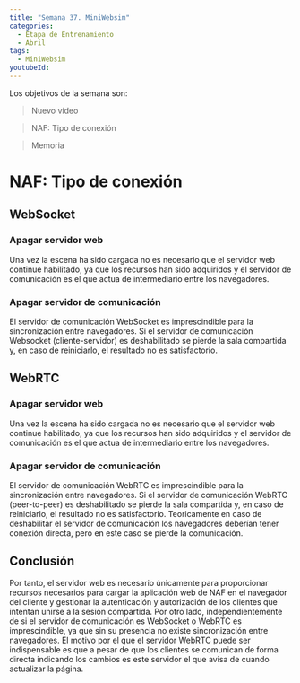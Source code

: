 ```yaml
---
title: "Semana 37. MiniWebsim"
categories:
  - Etapa de Entrenamiento
  - Abril
tags:
  - MiniWebsim
youtubeId: 
---
```


Los objetivos de la semana son:

> Nuevo vídeo 

> NAF: Tipo de conexión 

> Memoria 

# NAF: Tipo de conexión

## WebSocket

### Apagar servidor web 

Una vez la escena ha sido cargada no es necesario que el servidor web continue habilitado, ya que los recursos han sido adquiridos y el servidor de comunicación es el que actua de intermediario entre los navegadores. 

### Apagar servidor de comunicación

El servidor de comunicación WebSocket es imprescindible para la sincronización entre navegadores. Si el servidor de comunicación Websocket (cliente-servidor) es deshabilitado se pierde la sala compartida y, en caso de reiniciarlo, el resultado no es satisfactorio. 

## WebRTC 

### Apagar servidor web 

Una vez la escena ha sido cargada no es necesario que el servidor web continue habilitado, ya que los recursos han sido adquiridos y el servidor de comunicación es el que actua de intermediario entre los navegadores. 

### Apagar servidor de comunicación

El servidor de comunicación WebRTC es imprescindible para la sincronización entre navegadores. Si el servidor de comunicación WebRTC (peer-to-peer) es deshabilitado se pierde la sala compartida y, en caso de reiniciarlo, el resultado no es satisfactorio. Teoricamente en caso de deshabilitar el servidor de comunicación los navegadores deberían tener conexión directa, pero en este caso se pierde la comunicación.

## Conclusión 

Por tanto, el servidor web es necesario únicamente para proporcionar recursos necesarios para cargar la aplicación web de NAF en el navegador del cliente y gestionar la autenticación y autorización de los clientes que intentan unirse a la sesión compartida. Por otro lado, independientemente de si el servidor de comunicación es WebSocket o WebRTC es imprescindible, ya que sin su presencia no existe sincronización entre navegadores. El motivo por el que el servidor WebRTC puede ser indispensable es que a pesar de que los clientes se comunican de forma directa indicando los cambios es este servidor el que avisa de cuando actualizar la página. 
